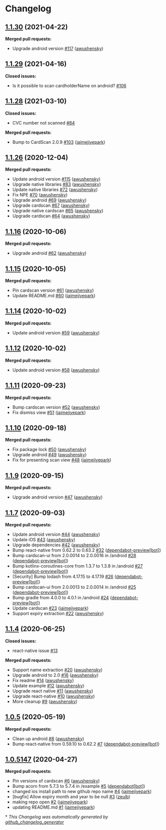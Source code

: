 # Changelog

## [1.1.30](https://github.com/getbouncer/react-native-cardscan/tree/1.1.30) (2021-04-22)

**Merged pull requests:**

- Upgrade android version [\#117](https://github.com/getbouncer/react-native-cardscan/pull/117) ([awushensky](https://github.com/awushensky))

## [1.1.29](https://github.com/getbouncer/react-native-cardscan/tree/1.1.29) (2021-04-16)

**Closed issues:**

- Is it possible to scan cardholderName on android? [\#106](https://github.com/getbouncer/react-native-cardscan/issues/106)

## [1.1.28](https://github.com/getbouncer/react-native-cardscan/tree/1.1.28) (2021-03-10)

**Closed issues:**

- CVC number not scanned [\#84](https://github.com/getbouncer/react-native-cardscan/issues/84)

**Merged pull requests:**

- Bump to CardScan 2.0.9 [\#103](https://github.com/getbouncer/react-native-cardscan/pull/103) ([jaimejiyepark](https://github.com/jaimejiyepark))

## [1.1.26](https://github.com/getbouncer/react-native-cardscan/tree/1.1.26) (2020-12-04)

**Merged pull requests:**

- Update android version [\#115](https://github.com/getbouncer/react-native-cardscan/pull/115) ([awushensky](https://github.com/awushensky))
- Upgrade native libraries [\#83](https://github.com/getbouncer/react-native-cardscan/pull/83) ([awushensky](https://github.com/awushensky))
- Update native libraries [\#72](https://github.com/getbouncer/react-native-cardscan/pull/72) ([awushensky](https://github.com/awushensky))
- Fix NPE [\#70](https://github.com/getbouncer/react-native-cardscan/pull/70) ([awushensky](https://github.com/awushensky))
- Upgrade android [\#69](https://github.com/getbouncer/react-native-cardscan/pull/69) ([awushensky](https://github.com/awushensky))
- Upgrade cardscan [\#67](https://github.com/getbouncer/react-native-cardscan/pull/67) ([awushensky](https://github.com/awushensky))
- Upgrade native cardscan [\#65](https://github.com/getbouncer/react-native-cardscan/pull/65) ([awushensky](https://github.com/awushensky))
- Upgrade cardscan [\#64](https://github.com/getbouncer/react-native-cardscan/pull/64) ([awushensky](https://github.com/awushensky))

## [1.1.16](https://github.com/getbouncer/react-native-cardscan/tree/1.1.16) (2020-10-06)

**Merged pull requests:**

- Upgrade android [\#62](https://github.com/getbouncer/react-native-cardscan/pull/62) ([awushensky](https://github.com/awushensky))

## [1.1.15](https://github.com/getbouncer/react-native-cardscan/tree/1.1.15) (2020-10-05)

**Merged pull requests:**

- Pin cardscan version [\#61](https://github.com/getbouncer/react-native-cardscan/pull/61) ([awushensky](https://github.com/awushensky))
- Update README.md [\#60](https://github.com/getbouncer/react-native-cardscan/pull/60) ([jaimejiyepark](https://github.com/jaimejiyepark))

## [1.1.14](https://github.com/getbouncer/react-native-cardscan/tree/1.1.14) (2020-10-02)

**Merged pull requests:**

- Update android version [\#59](https://github.com/getbouncer/react-native-cardscan/pull/59) ([awushensky](https://github.com/awushensky))

## [1.1.12](https://github.com/getbouncer/react-native-cardscan/tree/1.1.12) (2020-10-02)

**Merged pull requests:**

- Update android version [\#58](https://github.com/getbouncer/react-native-cardscan/pull/58) ([awushensky](https://github.com/awushensky))

## [1.1.11](https://github.com/getbouncer/react-native-cardscan/tree/1.1.11) (2020-09-23)

**Merged pull requests:**

- Bump cardscan version [\#52](https://github.com/getbouncer/react-native-cardscan/pull/52) ([awushensky](https://github.com/awushensky))
- Fix dismiss view [\#51](https://github.com/getbouncer/react-native-cardscan/pull/51) ([jaimejiyepark](https://github.com/jaimejiyepark))

## [1.1.10](https://github.com/getbouncer/react-native-cardscan/tree/1.1.10) (2020-09-18)

**Merged pull requests:**

- Fix package lock [\#50](https://github.com/getbouncer/react-native-cardscan/pull/50) ([awushensky](https://github.com/awushensky))
- Upgrade android [\#49](https://github.com/getbouncer/react-native-cardscan/pull/49) ([awushensky](https://github.com/awushensky))
- Fix for presenting scan view [\#48](https://github.com/getbouncer/react-native-cardscan/pull/48) ([jaimejiyepark](https://github.com/jaimejiyepark))

## [1.1.9](https://github.com/getbouncer/react-native-cardscan/tree/1.1.9) (2020-09-15)

**Merged pull requests:**

- Upgrade android version [\#47](https://github.com/getbouncer/react-native-cardscan/pull/47) ([awushensky](https://github.com/awushensky))

## [1.1.7](https://github.com/getbouncer/react-native-cardscan/tree/1.1.7) (2020-09-03)

**Merged pull requests:**

- Update android version [\#44](https://github.com/getbouncer/react-native-cardscan/pull/44) ([awushensky](https://github.com/awushensky))
- Update iOS [\#43](https://github.com/getbouncer/react-native-cardscan/pull/43) ([awushensky](https://github.com/awushensky))
- Upgrade dependencies [\#42](https://github.com/getbouncer/react-native-cardscan/pull/42) ([awushensky](https://github.com/awushensky))
- Bump react-native from 0.62.2 to 0.63.2 [\#32](https://github.com/getbouncer/react-native-cardscan/pull/32) ([dependabot-preview[bot]](https://github.com/apps/dependabot-preview))
- Bump cardscan-ui from 2.0.0014 to 2.0.0016 in /android [\#28](https://github.com/getbouncer/react-native-cardscan/pull/28) ([dependabot-preview[bot]](https://github.com/apps/dependabot-preview))
- Bump kotlinx-coroutines-core from 1.3.7 to 1.3.8 in /android [\#27](https://github.com/getbouncer/react-native-cardscan/pull/27) ([dependabot-preview[bot]](https://github.com/apps/dependabot-preview))
- \[Security\] Bump lodash from 4.17.15 to 4.17.19 [\#26](https://github.com/getbouncer/react-native-cardscan/pull/26) ([dependabot-preview[bot]](https://github.com/apps/dependabot-preview))
- Bump cardscan-ui from 2.0.0013 to 2.0.0014 in /android [\#25](https://github.com/getbouncer/react-native-cardscan/pull/25) ([dependabot-preview[bot]](https://github.com/apps/dependabot-preview))
- Bump gradle from 4.0.0 to 4.0.1 in /android [\#24](https://github.com/getbouncer/react-native-cardscan/pull/24) ([dependabot-preview[bot]](https://github.com/apps/dependabot-preview))
- Update cardscan [\#23](https://github.com/getbouncer/react-native-cardscan/pull/23) ([jaimejiyepark](https://github.com/jaimejiyepark))
- Support expiry extraction [\#22](https://github.com/getbouncer/react-native-cardscan/pull/22) ([awushensky](https://github.com/awushensky))

## [1.1.4](https://github.com/getbouncer/react-native-cardscan/tree/1.1.4) (2020-06-25)

**Closed issues:**

- react-native issue [\#13](https://github.com/getbouncer/react-native-cardscan/issues/13)

**Merged pull requests:**

- Support name extraction [\#20](https://github.com/getbouncer/react-native-cardscan/pull/20) ([awushensky](https://github.com/awushensky))
- Upgrade android to 2.0 [\#16](https://github.com/getbouncer/react-native-cardscan/pull/16) ([awushensky](https://github.com/awushensky))
- Fix readme [\#14](https://github.com/getbouncer/react-native-cardscan/pull/14) ([awushensky](https://github.com/awushensky))
- Update example [\#12](https://github.com/getbouncer/react-native-cardscan/pull/12) ([awushensky](https://github.com/awushensky))
- Upgrade react native [\#11](https://github.com/getbouncer/react-native-cardscan/pull/11) ([awushensky](https://github.com/awushensky))
- Upgrade react-native [\#10](https://github.com/getbouncer/react-native-cardscan/pull/10) ([awushensky](https://github.com/awushensky))
- More cleanup [\#9](https://github.com/getbouncer/react-native-cardscan/pull/9) ([awushensky](https://github.com/awushensky))

## [1.0.5](https://github.com/getbouncer/react-native-cardscan/tree/1.0.5) (2020-05-19)

**Merged pull requests:**

- Clean up android [\#8](https://github.com/getbouncer/react-native-cardscan/pull/8) ([awushensky](https://github.com/awushensky))
- Bump react-native from 0.59.10 to 0.62.2 [\#7](https://github.com/getbouncer/react-native-cardscan/pull/7) ([dependabot-preview[bot]](https://github.com/apps/dependabot-preview))

## [1.0.5147](https://github.com/getbouncer/react-native-cardscan/tree/1.0.5147) (2020-04-27)

**Merged pull requests:**

- Pin versions of cardscan [\#6](https://github.com/getbouncer/react-native-cardscan/pull/6) ([awushensky](https://github.com/awushensky))
- Bump acorn from 5.7.3 to 5.7.4 in /example [\#5](https://github.com/getbouncer/react-native-cardscan/pull/5) ([dependabot[bot]](https://github.com/apps/dependabot))
- changed ios install path to new github repo name [\#4](https://github.com/getbouncer/react-native-cardscan/pull/4) ([jaimejiyepark](https://github.com/jaimejiyepark))
- \[bugfix\] Allow expiry month and year to be null [\#3](https://github.com/getbouncer/react-native-cardscan/pull/3) ([zeulb](https://github.com/zeulb))
- making repo open [\#2](https://github.com/getbouncer/react-native-cardscan/pull/2) ([jaimejiyepark](https://github.com/jaimejiyepark))
- updating README.md [\#1](https://github.com/getbouncer/react-native-cardscan/pull/1) ([jaimejiyepark](https://github.com/jaimejiyepark))



\* *This Changelog was automatically generated by [github_changelog_generator](https://github.com/github-changelog-generator/github-changelog-generator)*
